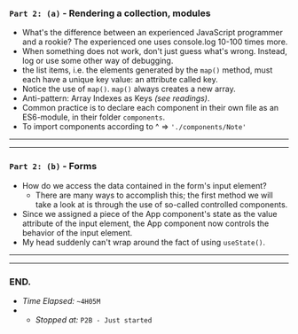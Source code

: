 ### `Part 2: (a)` - Rendering a collection, modules
* What's the difference between an experienced JavaScript programmer and a rookie? The experienced one uses console.log 10-100 times more.
* When something does not work, don't just guess what's wrong. Instead, log or use some other way of debugging.
* the list items, i.e. the elements generated by the `map()` method, must each have a unique key value: an attribute called key.
* Notice the use of `map()`. `map()` always creates a new array.
* Anti-pattern: Array Indexes as Keys _(see readings)_.
* Common practice is to declare each component in their own file as an ES6-module, in their folder `components`.
* To import components according to ^ => `'./components/Note'`
---
---
### `Part 2: (b)` - Forms
* How do we access the data contained in the form's input element?
  * There are many ways to accomplish this; the first method we will take a look at is through the use of so-called controlled components.
* Since we assigned a piece of the App component's state as the value attribute of the input element, the App component now controls the behavior of the input element.
* My head suddenly can't wrap around the fact of using `useState()`.
---
---
### END.
* *Time Elapsed:* `~4H05M`
* * *Stopped at:* `P2B - Just started`
